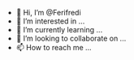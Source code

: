 - 👋 Hi, I’m @Ferifredi
- 👀 I’m interested in ...
- 🌱 I’m currently learning ...
- 💞️ I’m looking to collaborate on ...
- 📫 How to reach me ...

<!---
Ferifredi/Ferifredi is a ✨ special ✨ repository because its `README.md` (this file) appears on your GitHub profile.
You can click the Preview link to take a look at your changes.
--->
